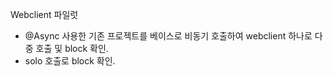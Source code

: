 Webclient 파일럿
- @Async 사용한 기존 프로젝트를 베이스로 비동기 호출하여 webclient 하나로 다중 호출 및 block 확인.
- solo 호출로 block 확인.